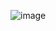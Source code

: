 ![image](https://user-images.githubusercontent.com/97713614/209268662-47cb32b8-ac77-4568-bf3f-c25e41c62672.png)
